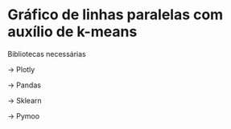 # Gráfico de linhas paralelas com auxílio de k-means

Bibliotecas necessárias

-> Plotly

-> Pandas

-> Sklearn

-> Pymoo
